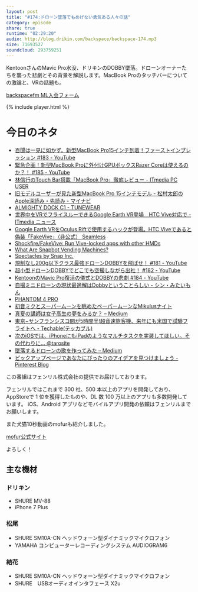 ```yaml
---
layout: post
title: "#174:ドローン墜落でもめげない勇気ある人々の話"
category: episode
share: true
runtime: "02:29:20"
audio: http://blog.drikin.com/backspace/backspace-174.mp3
size: 71693527
soundcloud: 293759251
---
```


KentoonさんのMavic Pro水没、ドリキンのDOBBY墜落。ドローンオーナーたちを襲った悲劇とその背景を解説します。MacBook Proのタッチバーについての激論と、VRの話題も。

[backspacefm ML入会フォーム](http://backspace.us11.list-manage.com/subscribe?u=09c933bd3997c1d16dbed156a&id=84b6529b91)

{% include player.html %}

# 今日のネタ

* [百聞は一見に如かず。新型MacBook Pro15インチ到着！ファーストインプレッション #183 - YouTube](https://www.youtube.com/watch?v=X5EK7sn3ELw&feature=youtu.be)
* [緊急企画！新型MacBook Proに外付けGPUボックスRazer Coreは使えるのか？！ #185 - YouTube](https://www.youtube.com/watch?v=gh5I0nUmGUw&feature=youtu.be)
* [林信行のTouch Bar搭載「MacBook Pro」徹底レビュー  - ITmedia PC USER](http://www.itmedia.co.jp/pcuser/articles/1611/17/news144.html)
* [旧モデルユーザーが見た新型MacBook Pro 15インチモデル - 松村太郎のApple深読み・先読み - マイナビ](http://news.mynavi.jp/articles/2016/11/17/matsumura_apple/)
* [ALMIGHTY DOCK C1 - TUNEWEAR](http://www.tunewear.com/ja/macbook-pro/74-almighty-dock-c1-4512223683091.html)
* [世界中をVRでフライスルーできるGoogle Earth VR登場　HTC Vive対応で - ITmedia ニュース](http://www.itmedia.co.jp/news/articles/1611/17/news073.html)
* [Google Earth VRをOculus Riftで使用するハックが登場。HTC Viveであると偽装「FakeVive」（非公式）  Seamless](http://shiropen.com/2016/11/19/21400)
* [Shockfire/FakeVive: Run Vive-locked apps with other HMDs](https://github.com/Shockfire/FakeVive)
* [What Are Snapbot Vending Machines?](http://www.forbes.com/sites/quora/2016/11/18/what-are-snapbot-vending-machines/#2dcf10244a53)
* [Spectacles by Snap Inc.](https://www.spectacles.com/)
* [規制なし200g以下クラス最強ドローンDOBBYを飛ばせ！ #181 - YouTube](https://www.youtube.com/watch?v=-jklubFGwTo&feature=youtu.be)
* [超小型ドローンDOBBYでどこでも空撮しながら出社！ #182 - YouTube](https://www.youtube.com/watch?v=VFNNxFwAoV4&feature=youtu.be)
* [KentoonのMavic Pro復活の儀式とDOBBYの悲劇 #184 - YouTube](https://www.youtube.com/watch?v=CSvMW1PWVIs&feature=youtu.be)
* [自撮ミニドローンの現状最適解はDobbyということらしい - シン・みたいもん](https://mitaimon.com/%E8%87%AA%E6%92%AE%E3%83%9F%E3%83%8B%E3%83%89%E3%83%AD%E3%83%BC%E3%83%B3%E3%81%AE%E7%8F%BE%E7%8A%B6%E6%9C%80%E9%81%A9%E8%A7%A3%E3%81%AFdobby%E3%81%A8%E3%81%84%E3%81%86%E3%81%93%E3%81%A8%E3%82%89%E3%81%97%E3%81%84-642a21e618a1#.ptvulv75s)
* [PHANTOM 4 PRO](http://store.dji.com/jp/product/phantom-4-pro#/?_k=jyd8cg)
* [初音ミクとスーパームーンを眺めたペーパームーンなMikulusナイト](http://www.itmedia.co.jp/news/articles/1611/15/news116.html)
* [真夏の講師は女子高生の夢をみるか？ – Medium](https://medium.com/@GOROman_1661/%E7%9C%9F%E5%A4%8F%E3%81%AE%E8%AC%9B%E5%B8%AB%E3%81%AF%E5%A5%B3%E5%AD%90%E9%AB%98%E7%94%9F%E3%81%AE%E5%A4%A2%E3%82%92%E3%81%BF%E3%82%8B%E3%81%8B-637ef84b8ef#.4ii5bh7jc)
* [東京−サンフランシスコ間が5時間半!超音速旅客機、来年にも米国で試験フライトへ - Techable(テッカブル)](http://techable.jp/archives/49854)
* [次のiOSでは、iPhoneにもiPadのようなマルチタスクを実装してほしい。その代わりに…  @tarosite](http://www.tarosite.net/apple/iphonestock/9929.html)
* [墜落するドローンの歌を作ってみた – Medium](https://medium.com/@mazzo_20259/%E5%A2%9C%E8%90%BD%E3%81%99%E3%82%8B%E3%83%89%E3%83%AD%E3%83%BC%E3%83%B3%E3%81%AE%E6%AD%8C%E3%82%92%E4%BD%9C%E3%81%A3%E3%81%A6%E3%81%BF%E3%81%9F-bc5683d59a24#.4cqlr84lt)
* [ピックアップページであなたにぴったりのアイデアを見つけましょう - Pinterest Blog](https://blog.pinterest.com/jp/%E3%83%94%E3%83%83%E3%82%AF%E3%82%A2%E3%83%83%E3%83%97%E3%83%9A%E3%83%BC%E3%82%B8%E3%81%A7%E3%81%82%E3%81%AA%E3%81%9F%E3%81%AB%E3%81%B4%E3%81%A3%E3%81%9F%E3%82%8A%E3%81%AE%E3%82%A2%E3%82%A4%E3%83%87%E3%82%A2%E3%82%92%E8%A6%8B%E3%81%A4%E3%81%91%E3%81%BE%E3%81%97%E3%82%87%E3%81%86)


この番組はフェンリル株式会社の提供でお届けしております。

フェンリルではこれまで 300 社、500 本以上のアプリを開発しており、AppStoreで 1 位を獲得したものや、DL 数 100 万以上のアプリも多数開発しています。
iOS、Android アプリなどモバイルアプリ開発の依頼はフェンリルまでお願いします。

また犬猫10秒動画のmofurも紹介しました。

[mofur公式サイト](https://mofur.tv/)

よろしく！


## 主な機材

### ドリキン

* SHURE MV-88
* iPhone 7 Plus

### 松尾

* SHURE  SM10A-CN ヘッドウォーン型ダイナミックマイクロフォン
* YAMAHA コンピューターレコーディングシステム AUDIOGRAM6

### 結花

* SHURE  SM10A-CN ヘッドウォーン型ダイナミックマイクロフォン
* SHURE　USBオーディオインタフェース X2u
